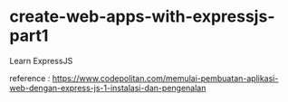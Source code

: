 # create-web-apps-with-expressjs-part1
Learn ExpressJS

reference : https://www.codepolitan.com/memulai-pembuatan-aplikasi-web-dengan-express-js-1-instalasi-dan-pengenalan
